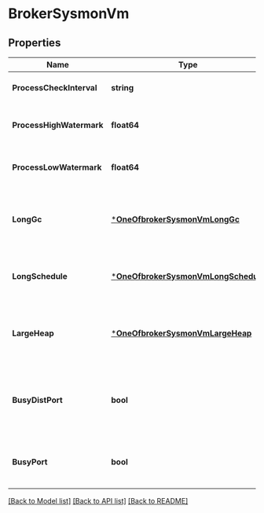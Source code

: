 # BrokerSysmonVm

## Properties
Name | Type | Description | Notes
------------ | ------------- | ------------- | -------------
**ProcessCheckInterval** | **string** | The time interval for the periodic process limit check. | [optional] [default to 30s]
**ProcessHighWatermark** | **float64** | The threshold, as percentage of processes, for how many&lt;br/&gt; processes can simultaneously exist at the local node before the corresponding&lt;br/&gt; alarm is raised. | [optional] [default to null]
**ProcessLowWatermark** | **float64** | The threshold, as percentage of processes, for how many&lt;br/&gt; processes can simultaneously exist at the local node before the corresponding&lt;br/&gt; alarm is cleared. | [optional] [default to null]
**LongGc** | [***OneOfbrokerSysmonVmLongGc**](OneOfbrokerSysmonVmLongGc.md) | When an Erlang process spends long time to perform garbage collection, a warning level &lt;code&gt;long_gc&lt;/code&gt; log is emitted,&lt;br/&gt;and an MQTT message is published to the system topic &lt;code&gt;$SYS/sysmon/long_gc&lt;/code&gt;. | [optional] [default to disabled]
**LongSchedule** | [***OneOfbrokerSysmonVmLongSchedule**](OneOfbrokerSysmonVmLongSchedule.md) | When the Erlang VM detect a task scheduled for too long, a warning level &#x27;long_schedule&#x27; log is emitted,&lt;br/&gt;and an MQTT message is published to the system topic &lt;code&gt;$SYS/sysmon/long_schedule&lt;/code&gt;. | [optional] [default to 240ms]
**LargeHeap** | [***OneOfbrokerSysmonVmLargeHeap**](OneOfbrokerSysmonVmLargeHeap.md) | When an Erlang process consumed a large amount of memory for its heap space,&lt;br/&gt;the system will write a warning level &lt;code&gt;large_heap&lt;/code&gt; log, and an MQTT message is published to&lt;br/&gt;the system topic &lt;code&gt;$SYS/sysmon/large_heap&lt;/code&gt;. | [optional] [default to 32MB]
**BusyDistPort** | **bool** | When the RPC connection used to communicate with other nodes in the cluster is overloaded,&lt;br/&gt;there will be a &lt;code&gt;busy_dist_port&lt;/code&gt; warning log,&lt;br/&gt;and an MQTT message is published to system topic &lt;code&gt;$SYS/sysmon/busy_dist_port&lt;/code&gt;. | [optional] [default to true]
**BusyPort** | **bool** | When a port (e.g. TCP socket) is overloaded, there will be a &lt;code&gt;busy_port&lt;/code&gt; warning log,&lt;br/&gt;and an MQTT message is published to the system topic &lt;code&gt;$SYS/sysmon/busy_port&lt;/code&gt;. | [optional] [default to true]

[[Back to Model list]](../README.md#documentation-for-models) [[Back to API list]](../README.md#documentation-for-api-endpoints) [[Back to README]](../README.md)

